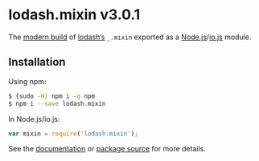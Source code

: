 # lodash.mixin v3.0.1

The [modern build](https://github.com/lodash/lodash/wiki/Build-Differences) of [lodash’s](https://lodash.com/) `_.mixin` exported as a [Node.js](http://nodejs.org/)/[io.js](https://iojs.org/) module.

## Installation

Using npm:

```bash
$ {sudo -H} npm i -g npm
$ npm i --save lodash.mixin
```

In Node.js/io.js:

```js
var mixin = require('lodash.mixin');
```

See the [documentation](https://lodash.com/docs#mixin) or [package source](https://github.com/lodash/lodash/blob/3.0.1-npm-packages/lodash.mixin) for more details.
